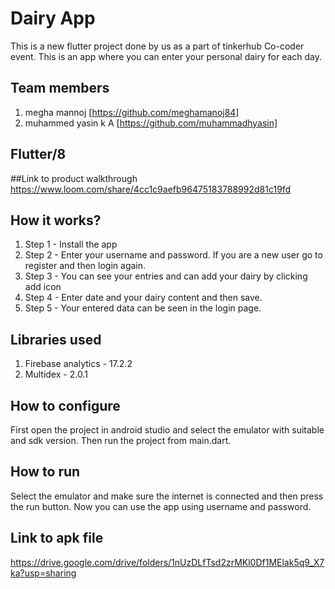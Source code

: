# Dairy App

This is a new flutter project done by us as a part of tinkerhub Co-coder event. This is an app where you can enter your personal dairy for each day.

## Team members
1. megha mannoj [https://github.com/meghamanoj84]
2. muhammed yasin k A [https://github.com/muhammadhyasin]

## Flutter/8

##Link to product walkthrough
https://www.loom.com/share/4cc1c9aefb96475183788992d81c19fd

## How it works?
1. Step 1 - Install the app
2. Step 2 - Enter your username and password. If you are a new user go to register and then login again.
3. Step 3 - You can see your entries and can add your dairy by clicking add icon
4. Step 4 - Enter date and your dairy content and then save.
5. Step 5 - Your entered data can be seen in the login page.

## Libraries used
1. Firebase analytics - 17.2.2
2. Multidex - 2.0.1

## How to configure
First open the project in android studio and select the emulator with suitable and sdk version. Then run the project from main.dart.

## How to run
Select the emulator and make sure the internet is connected and then press the run button. Now you can use the app using username and password.

## Link to apk file

https://drive.google.com/drive/folders/1nUzDLfTsd2zrMKl0Df1MElak5q9_X7ka?usp=sharing
